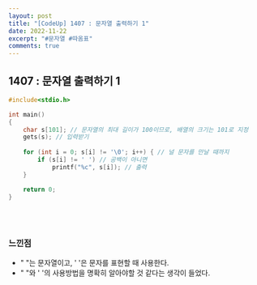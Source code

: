 ```yaml
---
layout: post
title: "[CodeUp] 1407 : 문자열 출력하기 1"
date: 2022-11-22
excerpt: "#문자열 #따옴표"
comments: true
---
```


## 1407 : 문자열 출력하기 1 <br>

```C
#include<stdio.h>

int main() 
{
	char s[101]; // 문자열의 최대 길이가 100이므로, 배열의 크기는 101로 지정
    gets(s); // 입력받기
    
    for (int i = 0; s[i] != '\0'; i++) { // 널 문자를 만날 때까지
    	if (s[i] != ' ') // 공백이 아니면
    		printf("%c", s[i]); // 출력
	}

    return 0;
}
```
<br>
<br>


### 느낀점 <br>
* " "는 문자열이고, ' '은 문자를 표현할 때 사용한다.
* " "와 ' '의 사용방법을 명확히 알아야할 것 같다는 생각이 들었다.
